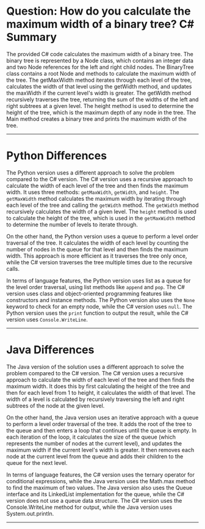 # Question: How do you calculate the maximum width of a binary tree? C# Summary

The provided C# code calculates the maximum width of a binary tree. The binary tree is represented by a Node class, which contains an integer data and two Node references for the left and right child nodes. The BinaryTree class contains a root Node and methods to calculate the maximum width of the tree. The getMaxWidth method iterates through each level of the tree, calculates the width of that level using the getWidth method, and updates the maxWidth if the current level's width is greater. The getWidth method recursively traverses the tree, returning the sum of the widths of the left and right subtrees at a given level. The height method is used to determine the height of the tree, which is the maximum depth of any node in the tree. The Main method creates a binary tree and prints the maximum width of the tree.

---

# Python Differences

The Python version uses a different approach to solve the problem compared to the C# version. The C# version uses a recursive approach to calculate the width of each level of the tree and then finds the maximum width. It uses three methods: `getMaxWidth`, `getWidth`, and `height`. The `getMaxWidth` method calculates the maximum width by iterating through each level of the tree and calling the `getWidth` method. The `getWidth` method recursively calculates the width of a given level. The `height` method is used to calculate the height of the tree, which is used in the `getMaxWidth` method to determine the number of levels to iterate through.

On the other hand, the Python version uses a queue to perform a level order traversal of the tree. It calculates the width of each level by counting the number of nodes in the queue for that level and then finds the maximum width. This approach is more efficient as it traverses the tree only once, while the C# version traverses the tree multiple times due to the recursive calls.

In terms of language features, the Python version uses list as a queue for the level order traversal, using list methods like `append` and `pop`. The C# version uses class and object-oriented programming features like constructors and instance methods. The Python version also uses the `None` keyword to check for an empty node, while the C# version uses `null`. The Python version uses the `print` function to output the result, while the C# version uses `Console.WriteLine`.

---

# Java Differences

The Java version of the solution uses a different approach to solve the problem compared to the C# version. The C# version uses a recursive approach to calculate the width of each level of the tree and then finds the maximum width. It does this by first calculating the height of the tree and then for each level from 1 to height, it calculates the width of that level. The width of a level is calculated by recursively traversing the left and right subtrees of the node at the given level.

On the other hand, the Java version uses an iterative approach with a queue to perform a level order traversal of the tree. It adds the root of the tree to the queue and then enters a loop that continues until the queue is empty. In each iteration of the loop, it calculates the size of the queue (which represents the number of nodes at the current level), and updates the maximum width if the current level's width is greater. It then removes each node at the current level from the queue and adds their children to the queue for the next level.

In terms of language features, the C# version uses the ternary operator for conditional expressions, while the Java version uses the Math.max method to find the maximum of two values. The Java version also uses the Queue interface and its LinkedList implementation for the queue, while the C# version does not use a queue data structure. The C# version uses the Console.WriteLine method for output, while the Java version uses System.out.println.

---
